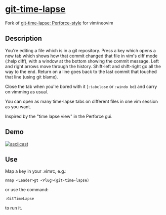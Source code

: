 # [git-time-lapse](https://github.com/junkblocker/git-time-lapse)

Fork of [git-time-lapse: Perforce-style](http://vim.sourceforge.net/scripts/script.php?script_id=3849) for vim/neovim

## Description

You're editing a file which is in a git repository. Press a key which
opens a new tab which shows how that commit changed that file in vim\'s
diff mode (:help diff), with a window at the bottom showing the commit
message. Left and right arrows move through the history. Shift-left and
shift-right go all the way to the end. Return on a line goes back to the
last commit that touched that line (using git blame).

Close the tab when you're bored with it (`:tabclose` or `:windo bd`) and carry
on vimming as usual.

You can open as many time-lapse tabs on different files in one vim
session as you want.

Inspired by the "time lapse view" in the Perforce gui.

## Demo

[![asciicast](https://asciinema.org/a/296792.svg)](https://asciinema.org/a/296792)

## Use

Map a key in your .vimrc, e.g.:

``` {.vim}
nmap <Leader>gt <Plug>(git-time-lapse)
```

or use the command:

``` {.vim}
:GitTimeLapse
```

to run it.
